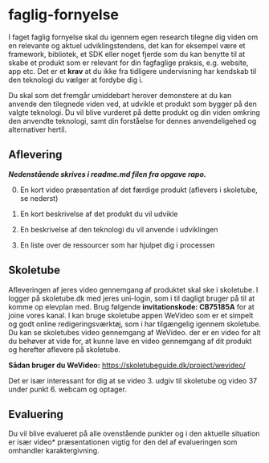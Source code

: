 # faglig-fornyelse

I faget faglig fornyelse skal du igennem egen research tilegne dig viden om en relevante og aktuel udviklingstendens, det kan for eksempel være et framework, bibliotek, et SDK eller noget fjerde som du kan benytte til at skabe et produkt som er relevant for din fagfaglige praksis, e.g. website, app etc. 
Det er et **krav** at du ikke fra tidligere undervisning har kendskab til den teknologi du vælger at fordybe dig i.

Du skal som det fremgår umiddebart herover demonstere at du kan anvende den tilegnede viden ved, at udvikle et produkt som bygger på den valgte teknologi. Du vil blive vurderet på dette produkt og din viden omkring den anvendte teknologi, samt din forståelse for dennes anvendeligehed og alternativer hertil. 

## Aflevering
***Nedenstående skrives i readme.md filen fra opgave rapo.***

0. En kort video præsentation af det færdige produkt (aflevers i skoletube, se nederst) 

1. En kort beskrivelse af det produkt du vil udvikle

2. En beskrivelse af den teknologi du vil anvende i udviklingen

3. En liste over de ressourcer som har hjulpet dig i processen

## Skoletube
Afleveringen af jeres video gennemgang af produktet skal ske i skoletube. I logger på skoletube.dk med jeres uni-login, som i til dagligt bruger på til at komme op elevplan med. Brug følgende **invitationskode: CB75185A** for at joine vores kanal. I kan bruge skoletube appen WeVideo som er et simpelt og godt online redigeringsværktøj, som i har tilgængelig igennem skoletube. Du kan se skoletubes video gennemgang af WeVideo. der er en video for alt du behøver at vide for, at kunne lave en video gennemgang af dit produkt og herefter aflevere på skoletube.

**Sådan bruger du WeVideo:**
https://skoletubeguide.dk/project/wevideo/

Det er især interessant for dig at se video 3. udgiv til skoletube og video 37 under punkt 6. webcam og optager.

## Evaluering
Du vil blive evalueret på alle ovenstående punkter og i den aktuelle situation er især video* præsentationen vigtig for den del af evalueringen som omhandler karaktergivning. 
